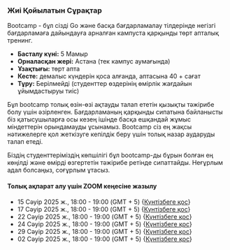 ### Жиі Қойылатын Сұрақтар

Bootcamp - бұл сізді Go және басқа бағдарламалау тілдерінде негізгі бағдарламаға дайындауға арналған кампуста қарқынды төрт апталық тренинг.

- **Басталу күні:** 5 Мамыр
- **Орналасқан жері:** Астана (тек кампус аумағында)
- **Ұзақтығы:** төрт апта
- **Кесте:** демалыс күндерін қоса алғанда, аптасына 40 + сағат
- **Тұру:** Берілмейді (студенттер өздерінің өмірлік жағдайын ұйымдастыруы тиіс)

Бұл bootcamp толық өзін-өзі ақтауды талап ететін қызықты тәжірибе болу үшін әзірленген. Бағдарламаның қарқынды сипатына байланысты біз қатысушыларға осы кезең ішінде басқа ешқандай жұмыс міндеттерін орындамауды ұсынамыз. Bootcamp сіз ең жақсы нәтижелерге қол жеткізуге кепілдік беру үшін толық назар аударуды талап етеді.

Біздің студенттеріміздің көпшілігі бұл bootcamp-ды бұрын болған ең көңілді және өмірді өзгертетін тәжірибе ретінде сипаттайды. Неғұрлым адал болсаңыз, соғұрлым ұтасыз.

#### Толық ақпарат алу үшін ZOOM кеңесіне жазылу

- 15 Сәуір 2025 ж., 18:00 - 19:00 (GMT + 5) {[Күнтізбеге қос](https://meet.google.com/xgk-ckrn-kve)}
- 17 Сәуір 2025 ж., 18:00 - 19:00 (GMT + 5) {[Күнтізбеге қос](https://meet.google.com/xgk-ckrn-kve)}
- 22 Сәуір 2025 ж., 18:00 - 19:00 (GMT + 5) {[Күнтізбеге қос](https://meet.google.com/xgk-ckrn-kve)}
- 24 Сәуір 2025 ж., 18:00 - 19:00 (GMT + 5) {[Күнтізбеге қос](https://meet.google.com/xgk-ckrn-kve)}
- 29 Сәуір 2025 ж., 18:00 - 19:00 (GMT + 5) {[Күнтізбеге қос](https://meet.google.com/xgk-ckrn-kve)}
- 02 Сәуір 2025 ж., 18:00 - 19:00 (GMT + 5) {[Күнтізбеге қос](https://meet.google.com/xgk-ckrn-kve)}

